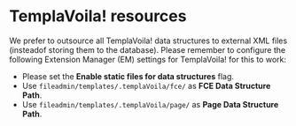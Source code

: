TemplaVoila! resources
======================

We prefer to outsource all TemplaVoila! data structures to external XML files (insteadof storing them to the database). Please remember to configure the following Extension Manager (EM) settings for TemplaVoila! for this to work: 

*   Please set the **Enable static files for data structures** flag.
*   Use `fileadmin/templates/.templaVoila/fce/` as **FCE Data Structure Path**.
*   Use `fileadmin/templates/.templaVoila/page/` as **Page Data Structure Path**.
